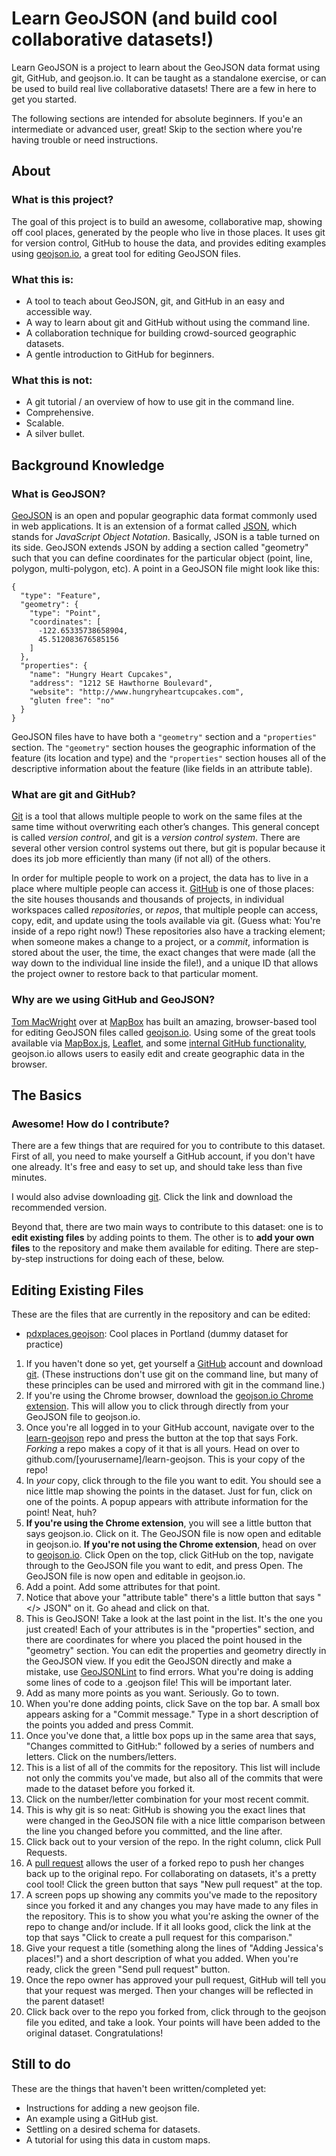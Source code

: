 Learn GeoJSON (and build cool collaborative datasets!)
=============

Learn GeoJSON is a project to learn about the GeoJSON data format using git, GitHub, and geojson.io. It can be taught as a standalone exercise, or can be used to build real live collaborative datasets! There are a few in here to get you started.

The following sections are intended for absolute beginners. If you'e an intermediate or advanced user, great! Skip to the section where you're having trouble or need instructions.

## About

### What is this project?

The goal of this project is to build an awesome, collaborative map, showing off cool places, generated by the people who live in those places. It uses git for version control, GitHub to house the data, and provides editing examples using [geojson.io](http://geojson.io), a great tool for editing GeoJSON files.

### What this is:

- A tool to teach about GeoJSON, git, and GitHub in an easy and accessible way.
- A way to learn about git and GitHub without using the command line.
- A collaboration technique for building crowd-sourced geographic datasets.
- A gentle introduction to GitHub for beginners.

### What this is not:

- A git tutorial / an overview of how to use git in the command line.
- Comprehensive.
- Scalable.
- A silver bullet.

## Background Knowledge

### What is GeoJSON?

[GeoJSON](http://geojson.org/geojson-spec.html) is an open and popular geographic data format commonly used in web applications. It is an extension of a format called [JSON](http://json.org), which stands for *JavaScript Object Notation*. Basically, JSON is a table turned on its side. GeoJSON extends JSON by adding a section called "geometry" such that you can define coordinates for the particular object (point, line, polygon, multi-polygon, etc). A point in a GeoJSON file might look like this:

    {
      "type": "Feature",
      "geometry": {
        "type": "Point",
        "coordinates": [
          -122.65335738658904,
          45.512083676585156
        ]
      },
      "properties": {
        "name": "Hungry Heart Cupcakes",
        "address": "1212 SE Hawthorne Boulevard",
        "website": "http://www.hungryheartcupcakes.com",
        "gluten free": "no"
      }
    }
    
GeoJSON files have to have both a `"geometry"` section and a `"properties"` section. The `"geometry"` section houses the geographic information of the feature (its location and type) and the `"properties"` section houses all of the descriptive information about the feature (like fields in an attribute table).

### What are git and GitHub?

[Git](http://git-scm.org) is a tool that allows multiple people to work on the same files at the same time without overwriting each other’s changes. This general concept is called *version control*, and git is a *version control system*. There are several other version control systems out there, but git is popular because it does its job more efficiently than many (if not all) of the others.

In order for multiple people to work on a project, the data has to live in a place where multiple people can access it. [GitHub](http://github.com) is one of those places: the site houses thousands and thousands of projects, in individual workspaces called *repositories*, or *repos*, that multiple people can access, copy, edit, and update using the tools available via git. (Guess what: You're inside of a repo right now!) These repositories also have a tracking element; when someone makes a change to a project, or a *commit*, information is stored about the user, the time, the exact changes that were made (all the way down to the individual line inside the file!), and a unique ID that allows the project owner to restore back to that particular moment.

### Why are we using GitHub and GeoJSON?

[Tom MacWright](http://www.mapbox.com/about/team/#tom-macwright) over at [MapBox](http://mapbox.com) has built an amazing, browser-based tool for editing GeoJSON files called [geojson.io](http://geojson.io). Using some of the great tools available via [MapBox.js](http://www.mapbox.com/mapbox.js/api/v1.3.1/), [Leaflet](http://leafletjs.com), and some [internal GitHub functionality](https://github.com/blog/1528-there-s-a-map-for-that), geojson.io allows users to easily edit and create geographic data in the browser.

## The Basics

### Awesome! How do I contribute?

There are a few things that are required for you to contribute to this dataset. First of all, you need to make yourself a GitHub account, if you don't have one already. It's free and easy to set up, and should take less than five minutes.

I would also advise downloading [git](http://git-scm.org). Click the link and download the recommended version.

Beyond that, there are two main ways to contribute to this dataset: one is to **edit existing files** by adding points to them. The other is to **add your own files** to the repository and make them available for editing. There are step-by-step instructions for doing each of these, below.

## Editing Existing Files

These are the files that are currently in the repository and can be edited:

  - [pdxplaces.geojson](https://github.com/lyzidiamond/learn-geojson/blob/master/pdxplaces.geojson): Cool places in Portland (dummy dataset for practice)

1. If you haven't done so yet, get yourself a [GitHub](http://github.com) account and download [git](http://git-scm.org). (These instructions don't use git on the command line, but many of these principles can be used and mirrored with git in the command line.)
2. If you're using the Chrome browser, download the [geojson.io Chrome extension](https://chrome.google.com/webstore/detail/geojsonio/oibjgofbhldcajfamjganpeacipebckp). This will allow you to click through directly from your GeoJSON file to geojson.io.
3. Once you're all logged in to your GitHub account, navigate over to the [learn-geojson](http://github.com/lyzidiamond/learn-geojson) repo and press the button at the top that says Fork. *Forking* a repo makes a copy of it that is all yours. Head on over to github.com/[yourusername]/learn-geojson. This is your copy of the repo!
4. In *your* copy, click through to the file you want to edit. You should see a nice little map showing the points in the dataset. Just for fun, click on one of the points. A popup appears with attribute information for the point! Neat, huh?
5. **If you're using the Chrome extension**, you will see a little button that says geojson.io. Click on it. The GeoJSON file is now open and editable in geojson.io. **If you're not using the Chrome extension**, head on over to [geojson.io](http://geojson.io). Click Open on the top, click GitHub on the top, navigate through to the GeoJSON file you want to edit, and press Open. The GeoJSON file is now open and editable in geojson.io.
6. Add a point. Add some attributes for that point.
7. Notice that above your "attribute table" there's a little button that says "</> JSON" on it. Go ahead and click on that.
8. This is GeoJSON! Take a look at the last point in the list. It's the one you just created! Each of your attributes is in the "properties" section, and there are coordinates for where you placed the point housed in the "geometry" section. You can edit the properties and geometry directly in the GeoJSON view. If you edit the GeoJSON directly and make a mistake, use [GeoJSONLint](http://geojsonlint.com/) to find errors. What you're doing is adding some lines of code to a .geojson file! This will be important later.
9. Add as many more points as you want. Seriously. Go to town.
10. When you're done adding points, click Save on the top bar. A small box appears asking for a "Commit message." Type in a short description of the points you added and press Commit.
11. Once you've done that, a little box pops up in the same area that says, "Changes committed to GitHub:" followed by a series of numbers and letters. Click on the numbers/letters.
12. This is a list of all of the commits for the repository. This list will include not only the commits you've made, but also all of the commits that were made to the dataset before you forked it.
13. Click on the number/letter combination for your most recent commit.
14. This is why git is so neat: GitHub is showing you the exact lines that were changed in the GeoJSON file with a nice little comparison between the line you changed before you committed, and the line after.
15. Click back out to your version of the repo. In the right column, click Pull Requests.
16. A [pull request](https://help.github.com/articles/using-pull-requests) allows the user of a forked repo to push her changes back up to the original repo. For collaborating on datasets, it's a pretty cool tool! Click the green button that says "New pull request" at the top.
17. A screen pops up showing any commits you've made to the repository since you forked it and any changes you may have made to any files in the repository. This is to show you what you're asking the owner of the repo to change and/or include. If it all looks good, click the link at the top that says "Click to create a pull request for this comparison."
18. Give your request a title (something along the lines of "Adding Jessica's places!") and a short description of what you added. When you're ready, click the green "Send pull request" button.
19. Once the repo owner has approved your pull request, GitHub will tell you that your request was merged. Then your changes will be reflected in the parent dataset!
20. Click back over to the repo you forked from, click through to the geojson file you edited, and take a look. Your points will have been added to the original dataset. Congratulations!

## Still to do

These are the things that haven't been written/completed yet:

- Instructions for adding a new geojson file.
- An example using a GitHub gist.
- Settling on a desired schema for datasets.
- A tutorial for using this data in custom maps.
